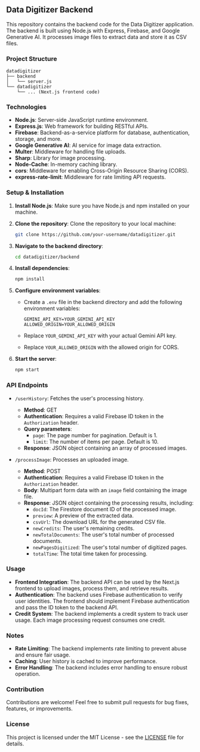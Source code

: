 ## Data Digitizer Backend

This repository contains the backend code for the Data Digitizer application. The backend is built using Node.js with Express, Firebase, and Google Generative AI. It processes image files to extract data and store it as CSV files.

### Project Structure

```
datadigitizer
├── backend
│   └── server.js
└── datadigitizer
    └── ... (Next.js frontend code)

```

### Technologies

* **Node.js**: Server-side JavaScript runtime environment.
* **Express.js**: Web framework for building RESTful APIs.
* **Firebase**: Backend-as-a-service platform for database, authentication, storage, and more.
* **Google Generative AI**: AI service for image data extraction.
* **Multer**: Middleware for handling file uploads.
* **Sharp**: Library for image processing.
* **Node-Cache**: In-memory caching library.
* **cors**: Middleware for enabling Cross-Origin Resource Sharing (CORS).
* **express-rate-limit**: Middleware for rate limiting API requests.

### Setup & Installation

1. **Install Node.js**: Make sure you have Node.js and npm installed on your machine.
2. **Clone the repository**: Clone the repository to your local machine:

   ```bash
   git clone https://github.com/your-username/datadigitizer.git
   ```

3. **Navigate to the backend directory**:

   ```bash
   cd datadigitizer/backend
   ```

4. **Install dependencies**:

   ```bash
   npm install
   ```

5. **Configure environment variables**:

   * Create a `.env` file in the backend directory and add the following environment variables:

     ```
     GEMINI_API_KEY=YOUR_GEMINI_API_KEY
     ALLOWED_ORIGIN=YOUR_ALLOWED_ORIGIN
     ```

   * Replace `YOUR_GEMINI_API_KEY` with your actual Gemini API key.
   * Replace `YOUR_ALLOWED_ORIGIN` with the allowed origin for CORS.

6. **Start the server**:

   ```bash
   npm start
   ```

### API Endpoints

* `/userHistory`: Fetches the user's processing history.
   * **Method**: GET
   * **Authentication**: Requires a valid Firebase ID token in the `Authorization` header.
   * **Query parameters**:
     * `page`: The page number for pagination. Default is 1.
     * `limit`: The number of items per page. Default is 10.
   * **Response**: JSON object containing an array of processed images.

* `/processImage`: Processes an uploaded image.
   * **Method**: POST
   * **Authentication**: Requires a valid Firebase ID token in the `Authorization` header.
   * **Body**: Multipart form data with an `image` field containing the image file.
   * **Response**: JSON object containing the processing results, including:
     * `docId`: The Firestore document ID of the processed image.
     * `preview`: A preview of the extracted data.
     * `csvUrl`: The download URL for the generated CSV file.
     * `newCredits`: The user's remaining credits.
     * `newTotalDocuments`: The user's total number of processed documents.
     * `newPagesDigitized`: The user's total number of digitized pages.
     * `totalTime`: The total time taken for processing.

### Usage

* **Frontend Integration**: The backend API can be used by the Next.js frontend to upload images, process them, and retrieve results.
* **Authentication**: The backend uses Firebase authentication to verify user identities. The frontend should implement Firebase authentication and pass the ID token to the backend API.
* **Credit System**: The backend implements a credit system to track user usage. Each image processing request consumes one credit.

### Notes

* **Rate Limiting**: The backend implements rate limiting to prevent abuse and ensure fair usage.
* **Caching**: User history is cached to improve performance.
* **Error Handling**: The backend includes error handling to ensure robust operation.

### Contribution

Contributions are welcome! Feel free to submit pull requests for bug fixes, features, or improvements. 

### License

This project is licensed under the MIT License - see the [LICENSE](LICENSE) file for details.
